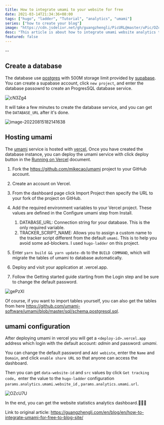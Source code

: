 ```yaml
---
title: How to integrate umami to your website for free
date: 2021-03-14T21:34:36+08:00
tags: ["hugo", "ladder", "Tutorial", "analytics", "umami"]
series: ["how to create your blog"]
image: "https://cdn.jsdelivr.net/gh/guangzhengli/PicURL@master/uPic/OZcU7U.png"
desc: "This article is about how to integrate umami website analytics to your website for free."
featured: false
---
```


--

<!--more-->

## Create a database

The database use  [postgres](https://supabase.com/docs/guides/database) with 500M storage limit provided by [supabase](https://app.supabase.com/). You can create a supabase account, click `new project`, and enter the database passowrd to create an ProgresSQL database service.

![cN3Zg4](https://cdn.jsdelivr.net/gh/guangzhengli/PicURL@master/uPic/cN3Zg4.png)

It will take a few minutes to create the database service, and you can get the  `DATABASE_URL` after it's done.

![image-20220815182141638](https://cdn.jsdelivr.net/gh/guangzhengli/PicURL@master/uPic/image-20220815182141638.png)

## Hosting umami

The [umami](https://umami.is/) service is hosted with [vercel](https://vercel.com/), Once you have created the database instance, you can deploy the umami service with click deploy button in the [Running on Vercel](https://umami.is/docs/running-on-vercel) document.

1. Fork the https://github.com/mikecao/umami project to your GitHub account.
2. Create an account on Vercel.
3. From the dashboard page click Import Project then specify the URL to your fork of the project on GitHub.
4. Add the required environment variables to your Vercel project. These values are defined in the Configure umami step from Install.
   1. DATABASE_URL: Connection string for your database. This is the only required variable.
   2. TRACKER_SCRIPT_NAME: Allows you to assign a custom name to the tracker script different from the default `umami`. This is to help you avoid some ad-blockers. I used `hugo-ladder` on this project.

5. Enter `yarn build && yarn update-db` to the `BUILD COMMAND`, which will migrate the tables of umami to database automatically. 
6. Deploy and visit your application at <deploy-id>.vercel.app.
7. Follow the Getting started guide starting from the Login step and be sure to change the default password.

![gePzXI](https://cdn.jsdelivr.net/gh/guangzhengli/PicURL@master/uPic/gePzXI.png)

Of course, if you want to import tables yourself, you can also get the tables from here https://github.com/umami-software/umami/blob/master/sql/schema.postgresql.sql.

## umami configuration

After deploying umami in vercel you will get a  `<deploy-id>.vercel.app`  address which login with the default account: *admin* and password: *umami*.

You can change the default password and `Add webiste`, enter the `Name` and `Domain`, and click  `enable share URL` so that anyone can access the dashboard.

Then you can get  `data-website-id` and  `src` values by click `Get tracking code`，enter the value to the `hugo-ladder` configuration  `params.analytics.umami.website_id` ,  `params.analytics.umami.url`. 

![OZcU7U](https://cdn.jsdelivr.net/gh/guangzhengli/PicURL@master/uPic/OZcU7U.png)

In the end, you can get the website statistics analytics dashboard.🎉🎉🎉

Link to original article: https://guangzhengli.com/en/blog/en/how-to-integrate-umami-for-free-to-blog-site/